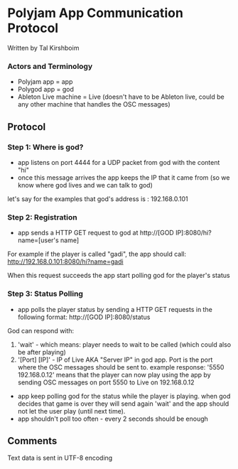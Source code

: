 # Polyjam App Communication Protocol

Written by Tal Kirshboim

### Actors and Terminology

- Polyjam app = app
- Polygod app = god
- Ableton Live machine = Live (doesn't have to be Ableton live, could be any other machine that handles the OSC messages)

## Protocol

### Step 1: Where is god?

- app listens on port 4444 for a UDP packet from god with the content "hi"
- once this message arrives the app keeps the IP that it came from (so we know where god lives and we can talk to god)

let's say for the examples that god's address is : 192.168.0.101

### Step 2: Registration

- app sends a HTTP GET request to god at http://[GOD IP]:8080/hi?name=[user's name]

For example if the player is called "gadi", the app should call:
http://192.168.0.101:8080/hi?name=gadi

When this request succeeds the app start polling god for the player's status

### Step 3: Status Polling

- app polls the player status by sending a HTTP GET requests in the following format:
http://[GOD IP]:8080/status

God can respond with:
1. 'wait' - which means: player needs to wait to be called (which could also be after playing)
2. '[Port] [IP]' - IP of Live AKA "Server IP" in god app. Port is the port where the OSC messages should be sent to.
example response: '5550 192.168.0.12' means that the player can now play using the app by sending OSC messages on port 5550 to Live on 192.168.0.12

- app keep polling god for the status while the player is playing. when god decides that game is over they will send again 'wait' and the app should not let the user play (until next time).
- app shouldn't poll too often - every 2 seconds should be enough

## Comments
Text data is sent in UTF-8 encoding
